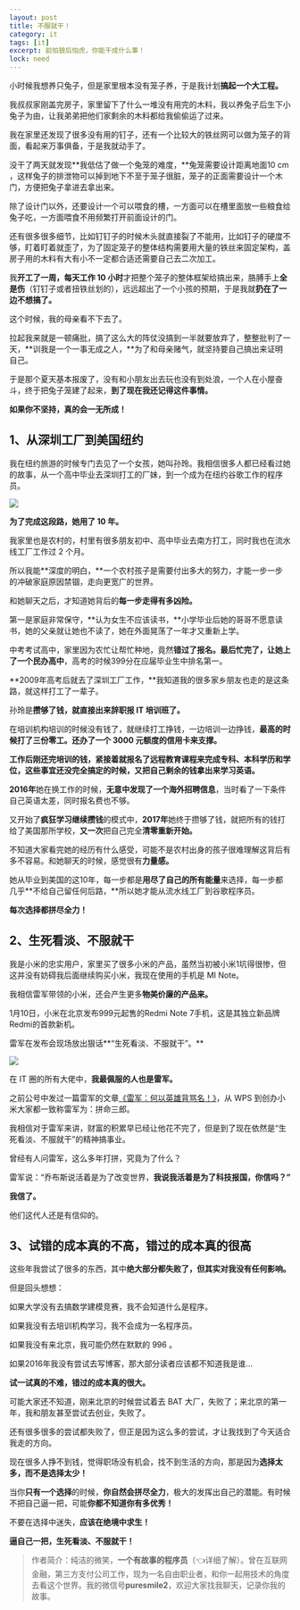 ```yaml
---
layout: post
title: 不服就干！
category: it
tags: [it]
excerpt: 前怕狼后怕虎，你能干成什么事！
lock: need
---
```


小时候我想养只兔子，但是家里根本没有笼子养，于是我计划**搞起一个大工程。**

我叔叔家刚盖完房子，家里留下了什么一堆没有用完的木料，我以养兔子后生下小兔子为由，让我弟弟把他们家剩余的木料都给我偷偷运了过来。

我在家里还发现了很多没有用的钉子，还有一个比较大的铁丝网可以做为笼子的背面，看起来万事俱备，于是我就动手了。

没干了两天就发现**我低估了做一个兔笼的难度，**兔笼需要设计距离地面10 cm ，这样兔子的排泄物可以掉到地下不至于笼子很脏，笼子的正面需要设计一个木门，方便把兔子拿进去拿出来。

除了设计门以外，还要设计一个可以喂食的槽，一方面可以在槽里面放一些粮食给兔子吃，一方面喂食不用频繁打开前面设计的门。

还有很多很多细节，比如钉钉子的时候木头就直接裂了不能用，比如钉子的硬度不够，盯着盯着就歪了，为了固定笼子的整体结构需要用大量的铁丝来固定架构，盖房子用的木料有大有小不一定都合适还需要自己去二次加工。

我**开工了一周，每天工作 10 小时**才把整个笼子的整体框架给搞出来，胳膊手上**全是伤**（钉钉子或者扭铁丝划的），远远超出了一个小孩的预期，于是我就**扔在了一边不想搞了。**

这个时候，我的母亲看不下去了。

拉起我来就是一顿痛批，搞了这么大的阵仗没搞到一半就要放弃了，整整批判了一天，**训我是一个一事无成之人，**为了和母亲赌气，就坚持要自己搞出来证明自己。

于是那个夏天基本报废了，没有和小朋友出去玩也没有到处浪，一个人在小屋奋斗，终于把兔子笼建了起来，**到了现在我还记得这件事情。**

**如果你不坚持，真的会一无所成！**

## 1、从深圳工厂到美国纽约

我在纽约旅游的时候专门去见了一个女孩，她叫孙玲。我相信很多人都已经看过她的故事，从一个高中毕业去深圳打工的厂妹，到一个成为在纽约谷歌工作的程序员。

![](http://favorites.ren/assets/images/2019/it/bufu01.jpg)

**为了完成这段路，她用了 10 年。**

我家里也是农村的，村里有很多朋友初中、高中毕业去南方打工，同时我也在流水线工厂工作过 2 个月。

所以我能**深度的明白，**一个农村孩子是需要付出多大的努力，才能一步一步的冲破家庭原因禁锢，走向更宽广的世界。

和她聊天之后，才知道她背后的**每一步走得有多凶险。**

第一是家庭非常保守，**认为女生不应该读书，**小学毕业后她的哥哥不愿意读书，她的父亲就让她也不读了，她在外面晃荡了一年才又重新上学。

中考考试高中，家里因为农忙让帮忙种地，竟然**错过了报名。**最后忙完了，让她**上了一个民办高中**，高考的时候399分在应届毕业生中排名第一。

**2009年高考后就去了深圳工厂工作，**我知道我的很多家乡朋友也走的是这条路，就这样打工了一辈子。

孙玲是**攒够了钱，**就直接出来**辞职报 IT 培训班了。**

在培训机构培训的时候没有钱了，就继续打工挣钱，一边培训一边挣钱，**最高的时候打了三份零工。**还**办了一个 3000 元额度的信用卡来支撑。**

**工作后刚还完培训的钱，**紧接着就报名了远程教育课程**来完成专科、本科学历和学位，**这些事宜还没完全搞定的时候，又把自己**剩余的钱拿出来学习英语。**

**2016年**她在换工作的时候，**无意中发现了一个海外招聘信息**，当时看了一下条件自己英语太差，同时报名费也不够。

又开始了**疯狂学习继续攒钱**的模式中，**2017年**她终于攒够了钱，就把所有的钱打给了美国那所学校，**又一次**把自己完全**清零重新开始。**

不知道大家看完她的经历有什么感受，可能不是农村出身的孩子很难理解这背后有多不容易。和她聊天的时候，感觉很有**力量感。**

她从毕业到美国的这10年，每一步都是**用尽了自己的所有能量**来选择，每一步都几乎**不给自己留任何后路，**所以她才能从流水线工厂到谷歌程序员。

**每次选择都拼尽全力！**

## 2、生死看淡、不服就干

我是小米的忠实用户，家里买了很多小米的产品，虽然当初被小米1坑得很惨，但这并没有妨碍我后面继续购买小米，我现在使用的手机是 MI Note。

我相信雷军带领的小米，还会产生更多**物美价廉的产品来。**

1月10日，小米在北京发布999元起售的Redmi Note 7手机，这是其独立新品牌Redmi的首款新机。

雷军在发布会现场放出狠话**“生死看淡、不服就干”。**

![](http://favorites.ren/assets/images/2019/it/bufu02.jpg)

在 IT 圈的所有大佬中，**我最佩服的人也是雷军。**

之前公号中发过一篇雷军的文章[《雷军：何以英雄背骂名！》](https://mp.weixin.qq.com/s/m1LA3cnQpwmDf0UvMMNUYQ)，从 WPS 到创办小米大家都一致称雷军为：拼命三郎。

我相信对于雷军来讲，财富的积累早已经让他花不完了，但是到了现在依然是“生死看淡、不服就干”的精神搞事业。

曾经有人问雷军，这么多年打拼，究竟为了什么？

雷军说：“乔布斯说活着是为了改变世界，**我说我活着是为了科技报国，你信吗？”**

**我信了。**

他们这代人还是有信仰的。

## 3、试错的成本真的不高，错过的成本真的很高

这些年我尝试了很多的东西，其中**绝大部分都失败了，但其实对我没有任何影响。**

但是回头想想：

如果大学没有去搞数学建模竞赛，我不会知道什么是程序。

如果我没有去培训机构学习，我不会成为一名程序员。

如果我没有来北京，我可能仍然在默默的 996 。

如果2016年我没有尝试去写博客，那大部分读者应该都不知道我是谁...

**试一试真的不难，错过的成本真的很大。**

可能大家还不知道，刚来北京的时候尝试着去 BAT 大厂，失败了；来北京的第一年，我和朋友甚至尝试去创业，失败了。

还有很多很多的尝试都失败了，但正是因为这么多的尝试，才让我找到了今天适合我走的方向。

现在很多人挣不到钱，觉得职场没有机会，找不到生活的方向，那是因为**选择太多，而不是选择太少！**

当你**只有一个选择**的时候，**你自然会拼尽全力**，极大的发挥出自己的潜能。有时候不把自己逼一把，可能**你都不知道你有多优秀！**

不要在选择中迷失，**应该在绝境中求生！**

**逼自己一把，生死看淡、不服就干！**

>作者简介：纯洁的微笑，**一个有故事的程序员**（👈详细了解）。曾在互联网金融，第三方支付公司工作，现为一名自由职业者，和你一起用技术的角度去看这个世界。我的微信号**puresmile2**，欢迎大家找我聊天，记录你我的故事。
